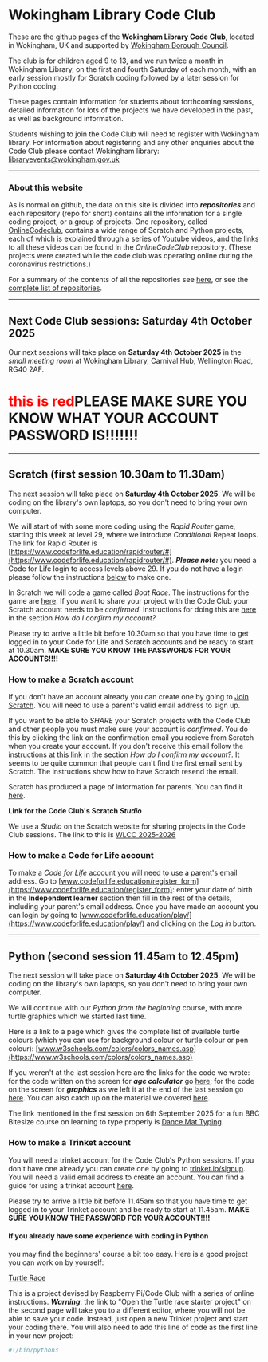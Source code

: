 # Wokingham Library Code Club

These are the github pages of the **Wokingham Library Code Club**, located in Wokingham, UK and supported by [Wokingham Borough Council](https://www.wokingham.gov.uk/libraries).

The club is for children aged 9 to 13, and we run twice a month in Wokingham Library, on the first and fourth Saturday of each month, with an early session mostly for Scratch coding followed by a later session for Python coding.

These pages contain information for students about forthcoming sessions, detailed information for lots of the projects we have developed in the past, as well as background information.

Students wishing to join the Code Club will need to register with Wokingham library. For information about registering and any other enquiries about the Code Club please contact Wokingham library: libraryevents@wokingham.gov.uk

---

### About this website

As is normal on github, the data on this site is divided into ***repositories*** and each repository (repo for short) contains all the information for a single coding project, or a group of projects. One repository, called [OnlineCodeclub](https://github.com/WokLibCodeClub/OnlineCodeclub/blob/master/README.md), contains a wide range of Scratch and Python projects, each of which is explained through a series of Youtube videos, and the links to all these videos can be found in the *OnlineCodeClub* repository. (These projects were created while the code club was operating online during the coronavirus restrictions.)

For a summary of the contents of all the repositories see [here](https://github.com/WokLibCodeClub/woklibcodeclub.github.io), or see the [complete list of repositories](https://github.com/orgs/WokLibCodeClub/repositories?type=all).

---

## Next Code Club sessions: Saturday 4th October 2025

Our next sessions will take place on **Saturday 4th October 2025** in the *small meeting room* at Wokingham Library, Carnival Hub, Wellington Road, RG40 2AF.

<h1><span style="color: red">this is red</span>PLEASE MAKE SURE YOU KNOW WHAT YOUR ACCOUNT PASSWORD IS!!!!!!!</h1> 


---

## Scratch (first session 10.30am to 11.30am)

The next session will take place on **Saturday 4th October 2025**. We will be coding on the library's own laptops, so you don't need to bring your own computer.

We will start of with some more coding using the *Rapid Router* game, starting this week at level 29, where we introduce *Conditional* Repeat loops. The link for Rapid Router is [https://www.codeforlife.education/rapidrouter/#](https://www.codeforlife.education/rapidrouter/#). ***Please note:*** you need a Code for Life login to access levels above 29. If you do not have a login please follow the instructions [below](#Code-for-Life-account) to make one. 

In Scratch we will code a game called *Boat Race*. The instructions for the game are [here](https://projects.raspberrypi.org/en/projects/boat-race). If you want to share your project with the Code Club your Scratch account needs to be *confirmed*. Instructions for doing this are [here](https://scratch.mit.edu/faq/#accounts) in the section *How do I confirm my account?*

Please try to arrive a little bit before 10.30am so that you have time to get logged in to your Code for Life and Scratch accounts and be ready to start at 10.30am. **MAKE SURE YOU KNOW THE PASSWORDS FOR YOUR ACCOUNTS!!!!**

### How to make a Scratch account

If you don't have an account already you can create one by going to [Join Scratch](https://scratch.mit.edu/join). You will need to use a parent's valid email address to sign up.

If you want to be able to *SHARE* your Scratch projects with the Code Club and other people you must make sure your account is *confirmed*. You do this by clicking the link on the confirmation email you recieve from Scratch when you create your account. If you don't receive this email follow  the instructions at [this link](https://scratch.mit.edu/faq/#accounts) in the section *How do I confirm my account?*. It seems to be quite common that people can't find the first email sent by Scratch. The instructions show how to have Scratch resend the email.

Scratch has produced a page of information for parents. You can find it [here](https://scratch.mit.edu/parents/).

**Link for the Code Club's Scratch _Studio_**

We use a *Studio* on the Scratch website for sharing projects in the Code Club sessions. The link to this is [WLCC 2025-2026](https://scratch.mit.edu/studios/50686841)

### How to make a Code for Life account

To make a *Code for Life* account you will need to use a parent's email address. Go to [www.codeforlife.education/register_form](https://www.codeforlife.education/register_form): enter your date of birth in the **Independent learner** section then fill in the rest of the details, including your parent's email address. Once you have made an account you can login by going to [www.codeforlife.education/play/](https://www.codeforlife.education/play/) and clicking on the *Log in* button.

---

## Python (second session 11.45am to 12.45pm)

The next session will take place on **Saturday 4th October 2025**. We will be coding on the library's own laptops, so you don't need to bring your own computer.

We will continue with our *Python from the beginning* course, with more turtle graphics which we started last time.

Here is a link to a page which gives the complete list of available turtle colours (which you can use for background colour or turtle colour or pen colour): [www.w3schools.com/colors/colors_names.asp](https://www.w3schools.com/colors/colors_names.asp)

If you weren't at the last session here are the links for the code we wrote: for the code written on the screen for ***age calculator*** go [here](https://trinket.io/python/a06575fc1b50); for the code on the screen for ***graphics*** as we left it at the end of the last session go [here](https://trinket.io/python/0eed346b299c). You can also catch up on the material we covered [here](https://github.com/WokLibCodeClub/Hello-Python/blob/main/step3/step3.md).

The link mentioned in the first session on 6th September 2025 for a fun BBC Bitesize course on learning to type properly is [Dance Mat Typing](https://www.bbc.co.uk/bitesize/articles/z3c6tfr).

### How to make a Trinket account

You will need a trinket account for the Code Club's Python sessions. If you don't have one already you can create one by going to [trinket.io/signup](https://trinket.io/signup). You will need a valid email address to create an account. You can find a guide for using a trinket account [here](https://github.com/WokLibCodeClub/Hello-Python/blob/main/trinket_basics/using_trinket.md).

Please try to arrive a little bit before 11.45am so that you have time to get logged in to your Trinket account and be ready to start at 11.45am. **MAKE SURE YOU KNOW THE PASSWORD FOR YOUR ACCOUNT!!!!**

#### If you already have some experience with coding in Python ####

you may find the beginners' course a bit too easy. Here is a good project you can work on by yourself:

[Turtle Race](https://projects.raspberrypi.org/en/projects/turtle-race/0)

This is a project devised by Raspberry Pi/Code Club with a series of online instructions. ***Warning***: the link to "Open the Turtle race starter project" on the second page will take you to a different editor, where you will not be able to save your code. Instead, just open a new Trinket project and start your coding there. You will also need to add this line of code as the first line in your new project:

```python
#!/bin/python3
```
